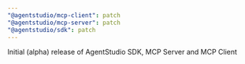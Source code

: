 ```yaml
---
"@agentstudio/mcp-client": patch
"@agentstudio/mcp-server": patch
"@agentstudio/sdk": patch
---
```


Initial (alpha) release of AgentStudio SDK, MCP Server and MCP Client

